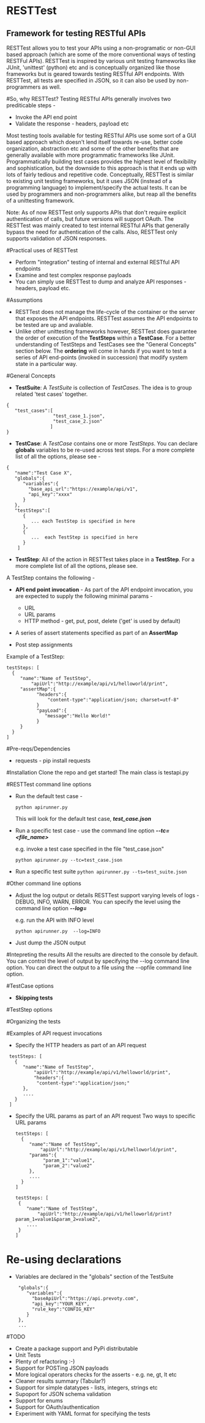 RESTTest
========
Framework for testing RESTful APIs
----------------------------------
RESTTest allows you to test your APIs using a non-programatic or non-GUI based approach (which are some of the more conventional ways of testing RESTFul APIs). RESTTest is inspired by various unit testing frameworks like JUnit, 'unittest' (python) etc and is conceptually organized like those frameworks but is geared towards testing RESTful API endpoints. With RESTTest, all tests are specified in JSON, so it can also be used by non-programmers as well. 

#So, why RESTTest?
Testing RESTful APIs generally involves two prediticable steps -

- Invoke the API end point
- Validate the response - headers, payload etc

Most testing tools available for testing RESTful APIs use some sort of a GUI based approach which doesn't lend itself towards re-use, better code organization, abstraction etc and some of the other benefits that are generally available with more programmatic frameworks like JUnit. Programmatically building test cases provides the highest level of flexibility and sophistication, but the downside to this approach is that it ends up with lots of fairly tedious and repetitive code. Conceptually, RESTTest is similar to existing unit testing frameworks, but it uses JSON (instead of a programming language) to implement/specify the actual tests. It can be used by programmers and non-programmers alike, but reap all the benefits of a unittesting framework.


Note: As of now RESTTest only supports APIs that don't require explicit authentication of calls, but future versions will support OAuth. The RESTTest was mainly created to test internal RESTful APIs that generally bypass the need for authentication of the calls. Also, RESTTest only supports validation of JSON responses.

#Practical uses of RESTTest
- Perform "integration" testing of internal and external RESTful API endpoints
- Examine and test complex response payloads 
- You can simply use RESTTest to dump and analyze API responses - headers, payload etc.

#Assumptions
- RESTTest does not manage the life-cycle of the container or the server that exposes the API endpoints. RESTTest assumes the API endpoints to be tested are up and avaliable.
- Unlike other unittesting frameworks however, RESTTest does guarantee the order of execution of the **TestSteps** within a **TestCase**. For a better understanding of TestSteps and TestCases see the "General Concepts" section below. The **ordering** will come in hands if you want to test a series of API end-points (invoked in succession) that modify system state in a particular way.


#General Concepts
* **TestSuite**:
 A *TestSuite* is collection of *TestCases*. The idea is to group related 'test cases' together.

```
{
   "test_cases":[
                 "test_case_1.json", 
                 "test_case_2.json"
                ]
}
```

* **TestCase**:
 A *TestCase* contains one or more *TestSteps*. You can declare **globals** variables to be re-used across test steps. For a more complete list of all the options, please see -


```
{
   "name":"Test Case X",
   "globals":{
      "variables":{
        "base_api_url":"https://example/api/v1",
        "api_key":"xxxx"
      }
   },
   "testSteps":[
      {
         ... each TestStep is specified in here
      },
      {
         ...  each TestStep is specified in here
      }
    ]
 ```

* **TestStep**:
  All of the action in RESTTest takes place in a **TestStep**.
For a more complete list of all the options, please see.

A TestStep contains the following -

- **API end point invocation** - As part of the API endpoint invocation, you are expected to supply the following minimal params -
  - URL
  - URL params
  - HTTP method - get, put, post, delete ('get' is used by default)

- A series of assert statements specified as part of an **AssertMap**
- Post step assignments

Example of a TestStep:

  ```
  testSteps: [
    {
       "name":"Name of TestStep",
  		   "apiUrl":"http://example/api/v1/helloworld/print",
       "assertMap":{
             "headers":{
                 "content-type":"application/json; charset=utf-8"
             }
             "payLoad":{
                "message":"Hello World!"
             }
       }
    }    
  ]
  ```

#Pre-reqs/Dependencies
* requests - pip install requests

#Installation
Clone the repo and get started!
The main class is testapi.py

#RESTTest command line options
- Run the default test case -

  `python apirunner.py`

  This will look for the default test case, ***test_case.json***
- Run a specific test case - use the command line option ***--tc=<file_name>***

  e.g. invoke a test case specified in the file "test_case.json"

  `python apirunner.py --tc=test_case.json`

- Run a specific test suite
  `python apirunner.py --ts=test_suite.json`

#Other command line options
- Adjust the log output or details
  RESTTest support varying levels of logs - DEBUG, INFO, WARN, ERROR. You can
  specify the level using the command line option ***--log=<LEVEL>***

  e.g. run the API with INFO level

  `python apirunner.py  --log=INFO`

- Just dump the JSON output

#Intepreting the results
All the results are directed to the console by default. You can control the level of output by specifying the --log command line option. You can direct the output to a file using the --opfile command line option.

#TestCase options
- **Skipping tests**

#TestStep options

#Organizing the tests

#Examples of API request invocations 
- Specify the HTTP headers as part of an API request 
 ```
  testSteps: [
    {
       "name":"Name of TestStep",
  		   "apiUrl":"http://example/api/v1/helloworld/print",
  		   "headers":{
            "content-type":"application/json;"
       },
       ....
    }    
  ]
  ```

- Specify the URL params as part of an API request 
  Two ways to specific URL params
  
  ```
  testSteps: [
    {
       "name":"Name of TestStep",
  		   "apiUrl":"http://example/api/v1/helloworld/print",
       "params":{
            "param_1":"value1", 
            "param_2":"value2"
       },
       ....
    }    
  ]
  ```


   ```
  testSteps: [
    {
       "name":"Name of TestStep",
  		   "apiUrl":"http://example/api/v1/helloworld/print?param_1=value1&param_2=value2",
       ....
    }    
  ]
  ```

# Re-using declarations
- Variables are declared in the "globals" section of the TestSuite
  ```
   "globals":{
      "variables":{
        "baseApiUrl":"https://api.prevoty.com",
        "api_key":"YOUR_KEY",
        "rule_key":"CONFIG_KEY"
      }
   },
   ... 
   ```
  

#TODO
- Create a package support and PyPi distributable
- Unit Tests
- Plenty of refactoring :-)
- Support for POSTing JSON payloads
- More logical operators checks for the asserts - e.g. ne, gt, lt etc
- Cleaner results summary (Tabular?)
- Support for simple datatypes - lists, integers, strings etc
- Supoport for JSON schema validation
- Support for enums
- Support for OAuth/authentication
- Experiment with YAML format for specifying the tests


